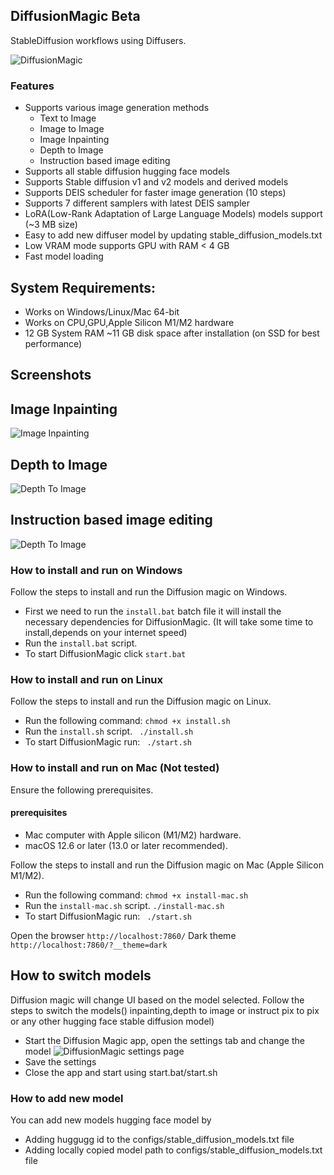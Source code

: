 ## DiffusionMagic  Beta
StableDiffusion workflows using Diffusers. 

 ![ DiffusionMagic](https://raw.githubusercontent.com/rupeshs/diffusionmagic/main/docs/images/diffusion_magic.PNG)
### Features
- Supports various image generation methods 
    -  Text to Image 
    -  Image to Image 
    - Image Inpainting
    - Depth to Image
    - Instruction based image editing
-  Supports all stable diffusion hugging face models 
- Supports Stable diffusion v1 and v2 models and derived models
- Supports DEIS scheduler for faster image generation (10 steps)
- Supports 7 different samplers with latest DEIS sampler
- LoRA(Low-Rank Adaptation of Large Language Models) models support (~3 MB size)
- Easy to add new diffuser model by updating stable_diffusion_models.txt 
- Low VRAM mode supports GPU with RAM < 4 GB 
- Fast model loading

## System Requirements:
- Works on Windows/Linux/Mac 64-bit
- Works on CPU,GPU,Apple Silicon M1/M2 hardware
- 12 GB System RAM
~11 GB disk space after installation (on SSD for best performance)
## Screenshots
## Image Inpainting
 ![ Image Inpainting](https://raw.githubusercontent.com/rupeshs/diffusionmagic/main/docs/images/diffusion_magic_inpainting.PNG)
## Depth to Image
 ![ Depth To Image](https://raw.githubusercontent.com/rupeshs/diffusionmagic/main/docs/images/diffusion_magic_depth_image.PNG)
 ## Instruction based image editing
 ![ Depth To Image](https://raw.githubusercontent.com/rupeshs/diffusionmagic/main/docs/images/diffusion_magic_instruct_to_pix.PNG
)



### How to install and run on Windows
Follow the steps to install and run the Diffusion magic on Windows.
- First we need to run the `install.bat` batch file it will install the necessary dependencies for DiffusionMagic.
(It will take some time to install,depends on your internet speed)
- Run the  `install.bat` script.
- To start DiffusionMagic click `start.bat`
### How to install and run on Linux
Follow the steps to install and run the Diffusion magic on Linux.

 - Run the following command:
  `chmod +x install.sh`
- Run the  `install.sh` script.
 ` ./install.sh`
- To start DiffusionMagic run:
` ./start.sh`

### How to install and run on Mac (Not tested)
Ensure the following prerequisites.
#### prerequisites 
- Mac computer with Apple silicon (M1/M2) hardware.
- macOS 12.6 or later (13.0 or later recommended).

Follow the steps to install and run the Diffusion magic on Mac (Apple Silicon M1/M2).
 - Run the following command:
  `chmod +x install-mac.sh`
- Run the  `install-mac.sh` script.
`./install-mac.sh`
- To start DiffusionMagic run:
` ./start.sh`

 Open the browser `http://localhost:7860/`
 Dark theme `http://localhost:7860/?__theme=dark`

## How to switch models
Diffusion magic will change UI based on the model selected.
Follow the steps to switch the models() inpainting,depth to image or instruct pix to pix or any other hugging face stable diffusion model)
- Start the Diffusion Magic app, open the settings tab and change the model
 ![ DiffusionMagic settings page](https://raw.githubusercontent.com/rupeshs/diffusionmagic/main/docs/images/diffusion_magic%20setting.PNG)
- Save the settings
- Close the app and start using start.bat/start.sh
 ### How to add new model
You can add new models hugging face model by 
- Adding huggugg id to the configs/stable_diffusion_models.txt file
- Adding locally copied model path to configs/stable_diffusion_models.txt file

